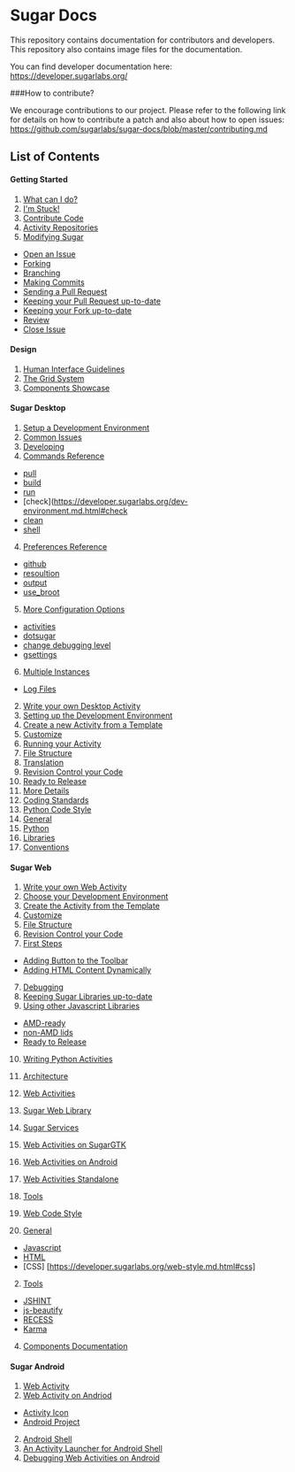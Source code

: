 # Sugar Docs

This repository contains documentation for contributors and 
developers. This repository also contains image files for 
the documentation.

You can find developer documentation here:
https://developer.sugarlabs.org/

###How to contribute?

We encourage contributions to our project. Please refer to 
the following link for details on how to contribute a 
patch and also about how to open issues: 
https://github.com/sugarlabs/sugar-docs/blob/master/contributing.md 

## List of Contents

#### Getting Started
1. [What can I do?](https://developer.sugarlabs.org/what-can-i-do.md.html)
 1. [I'm Stuck!](https://developer.sugarlabs.org/what-can-i-do.md.html#i%27m%20stuck!)
2. [Contribute Code](https://developer.sugarlabs.org/contributing.md.html)
 1. [Activity Repositories](https://developer.sugarlabs.org/contributing.md.html#activity%20repositories)
 2. [Modifying Sugar](https://developer.sugarlabs.org/contributing.md.html#modifying%20sugar)
 
 * [Open an Issue](https://developer.sugarlabs.org/contributing.md.html#open%20an%20issue)
 * [Forking](https://developer.sugarlabs.org/contributing.md.html#forking)
 * [Branching](https://developer.sugarlabs.org/contributing.md.html#branching)
 * [Making Commits](https://developer.sugarlabs.org/contributing.md.html#making%20commits)
 * [Sending a Pull Request](https://developer.sugarlabs.org/contributing.md.html#sending%20a%20pull-request)
 * [Keeping your Pull Request up-to-date](https://developer.sugarlabs.org/contributing.md.html#sending%20a%20pull-request)
 * [Keeping your Fork up-to-date](https://developer.sugarlabs.org/contributing.md.html#keep%20your%20fork%20up%20to%20date)
 * [Review](https://developer.sugarlabs.org/contributing.md.html#review)
 * [Close Issue](https://developer.sugarlabs.org/contributing.md.html#close%20issue)

#### Design
1. [Human Interface Guidelines](https://developer.sugarlabs.org/HIG.md.html)
 1. [The Grid System](https://developer.sugarlabs.org/HIG.md.html#the%20grid%20system)
2. [Components Showcase](http://sugarlabs.github.io/sugar-web-samples/)
  
#### Sugar Desktop
1. [Setup a Development Environment](https://developer.sugarlabs.org/dev-environment.md.html)
 1. [Common Issues](https://developer.sugarlabs.org/dev-environment.md.html#common%20issues)
 2. [Developing](https://developer.sugarlabs.org/dev-environment.md.html#developing)
 3. [Commands Reference](https://developer.sugarlabs.org/dev-environment.md.html#commands%20reference)
 
  * [pull](https://developer.sugarlabs.org/dev-environment.md.html#pull)
  * [build](https://developer.sugarlabs.org/dev-environment.md.html#build)
  * [run](https://developer.sugarlabs.org/dev-environment.md.html#run)
  * [check](https://developer.sugarlabs.org/dev-environment.md.html#check
  * [clean](https://developer.sugarlabs.org/dev-environment.md.html#clean)
  * [shell](https://developer.sugarlabs.org/dev-environment.md.html#shell)
  
 4. [Preferences Reference](https://developer.sugarlabs.org/dev-environment.md.html#preferences%20reference)
 
  * [github](https://developer.sugarlabs.org/dev-environment.md.html#github)
  * [resoultion](https://developer.sugarlabs.org/dev-environment.md.html#resolution)
  * [output](https://developer.sugarlabs.org/dev-environment.md.html#output)
  * [use_broot](https://developer.sugarlabs.org/dev-environment.md.html#use_broot)
  
 5. [More Configuration Options](https://developer.sugarlabs.org/dev-environment.md.html#more%20configuration%20options)
 
  * [activities](https://developer.sugarlabs.org/dev-environment.md.html#activities)
  * [dotsugar](https://developer.sugarlabs.org/dev-environment.md.html#dotsugar)
  * [change debugging level](https://developer.sugarlabs.org/dev-environment.md.html#change%20debugging%20level)
  * [gsettings](https://developer.sugarlabs.org/dev-environment.md.html#gsettings)
 
 6. [Multiple Instances](https://developer.sugarlabs.org/dev-environment.md.html#multiple%20instances)
 
 * [Log Files](https://developer.sugarlabs.org/dev-environment.md.html#log%20files)

2. [Write your own Desktop Activity](https://developer.sugarlabs.org/desktop-activity.md.html)
 1. [Setting up the Development Environment](https://developer.sugarlabs.org/desktop-activity.md.html#setting%20up%20the%20development%20environment)
 2. [Create a new Activity from a Template](https://developer.sugarlabs.org/desktop-activity.md.html#create%20a%20new%20activity%20from%20a%20template)
 3. [Customize](https://developer.sugarlabs.org/desktop-activity.md.html#customize)
 4. [Running your Activity](https://developer.sugarlabs.org/desktop-activity.md.html#running%20your%20activity)
 5. [File Structure](https://developer.sugarlabs.org/desktop-activity.md.html#file%20structure)
 6. [Translation](https://developer.sugarlabs.org/desktop-activity.md.html#translation)
 7. [Revision Control your Code](https://developer.sugarlabs.org/desktop-activity.md.html#revision%20control%20your%20code)
 8. [Ready to Release](https://developer.sugarlabs.org/desktop-activity.md.html#ready%20to%20release)
 9. [More Details](https://developer.sugarlabs.org/desktop-activity.md.html#more%20details)
 10. [Coding Standards](https://developer.sugarlabs.org/desktop-activity.md.html#coding%20standards)
3. [Python Code Style](https://developer.sugarlabs.org/python-style.md.html)
1. [General](https://developer.sugarlabs.org/python-style.md.html#general)
2. [Python](https://developer.sugarlabs.org/python-style.md.html#python)
3. [Libraries](https://developer.sugarlabs.org/python-style.md.html#libraries)
4. [Conventions](https://developer.sugarlabs.org/python-style.md.html#conventions)
  
#### Sugar Web
1. [Write your own Web Activity](https://developer.sugarlabs.org/web-activity.md.html)
 1. [Choose your Development Environment](https://developer.sugarlabs.org/web-activity.md.html#choose%20your%20development%20environment)
 2. [Create the Activity from the Template](https://developer.sugarlabs.org/web-activity.md.html#create%20the%20activity%20from%20the%20template)
 3. [Customize](https://developer.sugarlabs.org/web-activity.md.html#customize)
 4. [File Structure](https://developer.sugarlabs.org/web-activity.md.html#file%20structure)
 5. [Revision Control your Code](https://developer.sugarlabs.org/web-activity.md.html#revision%20control%20your%20code)
 6. [First Steps](https://developer.sugarlabs.org/web-activity.md.html#first%20steps)
 
  * [Adding Button to the Toolbar](https://developer.sugarlabs.org/web-activity.md.html#adding%20a%20button%20to%20the%20toolbar)
  * [Adding HTML Content Dynamically](https://developer.sugarlabs.org/web-activity.md.html#adding%20html%20content%20dynamically)
  
 7. [Debugging](https://developer.sugarlabs.org/web-activity.md.html#debugging)
 8. [Keeping Sugar Libraries up-to-date](https://developer.sugarlabs.org/web-activity.md.html#keeping%20sugar%20libraries%20up%20to%20date)
 9. [Using other Javascript Libraries](https://developer.sugarlabs.org/web-activity.md.html#using%20other%20javascript%20libraries)
 
  * [AMD-ready](https://developer.sugarlabs.org/web-activity.md.html#amd-ready)
  * [non-AMD lids](https://developer.sugarlabs.org/web-activity.md.html#non-amd%20libs)
  * [Ready to Release](https://developer.sugarlabs.org/web-activity.md.html#ready%20to%20release)
  
 10. [Writing Python Activities](https://developer.sugarlabs.org/web-activity.md.html#writing%20python%20activities)
 
2. [Architecture](https://developer.sugarlabs.org/web-architecture.md.html)
 1. [Web Activities](https://developer.sugarlabs.org/web-architecture.md.html#web%20activities)
 2. [Sugar Web Library](https://developer.sugarlabs.org/web-architecture.md.html#sugar%20web%20library)
 3. [Sugar Services](https://developer.sugarlabs.org/web-architecture.md.html#sugar%20services)
  1. [Web Activities on SugarGTK](https://developer.sugarlabs.org/web-architecture.md.html#web%20activities%20on%20sugar%20gtk)
  2. [Web Activities on Android](https://developer.sugarlabs.org/web-architecture.md.html#web%20activities%20on%20android)
  3. [Web Activities Standalone](https://developer.sugarlabs.org/web-architecture.md.html#web%20activities%20standalone)
 4. [Tools](https://developer.sugarlabs.org/web-architecture.md.html#tools)
3. [Web Code Style](https://developer.sugarlabs.org/web-style.md.html)
 1. [General](https://developer.sugarlabs.org/web-style.md.html#general)
 
 * [Javascript](https://developer.sugarlabs.org/web-style.md.html#javascript)
 * [HTML](https://developer.sugarlabs.org/web-style.md.html#html)
 * [CSS] [https://developer.sugarlabs.org/web-style.md.html#css]
 
 2. [Tools](https://developer.sugarlabs.org/web-style.md.html#tools)
 
 * [JSHINT](https://developer.sugarlabs.org/web-style.md.html#jshint)
 * [js-beautify](https://developer.sugarlabs.org/web-style.md.html#js-beautify)
 * [RECESS](https://developer.sugarlabs.org/web-style.md.html#recess)
 * [Karma](https://developer.sugarlabs.org/web-style.md.html#karma)
 
4. [Components Documentation](https://developer.sugarlabs.org/sugar-web/README.md.html)
  
#### Sugar Android
1. [Web Activity](https://developer.sugarlabs.org/android.md.html)
 1. [Web Activity on Andriod](https://developer.sugarlabs.org/android.md.html#web%20activity%20on%20android)
 
 * [Activity Icon](https://developer.sugarlabs.org/android.md.html#activity%20icon)
 * [Android Project](https://developer.sugarlabs.org/android.md.html#android%20project)
 
 2. [Android Shell](https://developer.sugarlabs.org/android.md.html#android%20shell)
 3. [An Activity Launcher for Android Shell](https://developer.sugarlabs.org/android.md.html#an%20activity%20launcher%20for%20android%20shell)
 4. [Debugging Web Activities on Android](https://developer.sugarlabs.org/android.md.html#debugging%20web%20activities%20on%20android)
